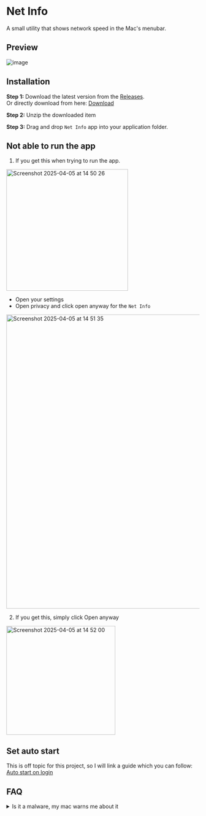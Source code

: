 # Net Info
A small utility that shows network speed in the Mac's menubar.

## Preview
![image](https://github.com/user-attachments/assets/2ed40850-fd5e-4429-9169-e64dfeb4ffa1)


## Installation
**Step 1:**
Download the latest version from the [Releases](https://github.com/Alaz-Oz/Net-Info/releases).<br>
Or directly download from here: [Download](https://github.com/Alaz-Oz/Net-Info/releases/download/v1.1/net_info.zip)

**Step 2:**
Unzip the downloaded item

**Step 3:**
Drag and drop `Net Info` app into your application folder.

## Not able to run the app
1. If you get this when trying to run the app.

<img width="317" alt="Screenshot 2025-04-05 at 14 50 26" src="https://github.com/user-attachments/assets/9b75df96-9af4-4cc9-acc9-d11577b6eacf" />

- Open your settings
- Open privacy and click open anyway for the `Net Info`
<img width="767" alt="Screenshot 2025-04-05 at 14 51 35" src="https://github.com/user-attachments/assets/9cdc6c21-175d-4672-9d5f-3baeec1dae53" />


2. If you get this, simply click Open anyway
<img width="284" alt="Screenshot 2025-04-05 at 14 52 00" src="https://github.com/user-attachments/assets/9ce9b9da-2cca-4070-8db2-1e982416e447" />


## Set auto start
This is off topic for this project, so I will link a guide which you can follow:
[Auto start on login](https://support.apple.com/en-in/guide/mac-help/mh15189/mac)

## FAQ
<details><summary>Is it a malware, my mac warns me about it</summary>
  No! it is not. Apple is just strict about installing apps from other places other than App Store, and since I don't have money to publish this app on Appstore, so you'll have to deal with it, or else you could show some support by donating, in which you will not be interested in... So, we'll leave it to that.</details>


